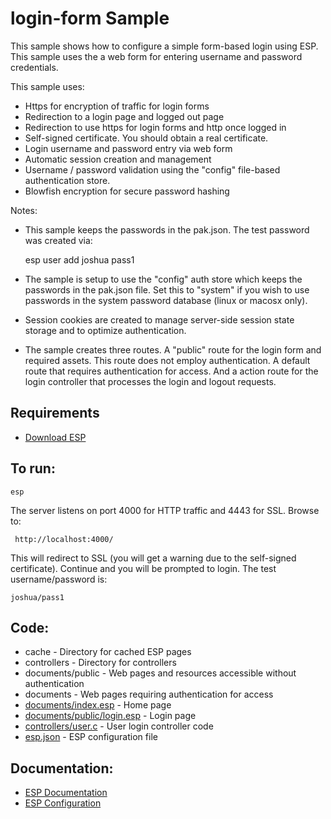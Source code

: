login-form Sample
===

This sample shows how to configure a simple form-based login using ESP.
This sample uses the a web form for entering username and password credentials.

This sample uses:

* Https for encryption of traffic for login forms
* Redirection to a login page and logged out page
* Redirection to use https for login forms and http once logged in
* Self-signed certificate. You should obtain a real certificate.
* Login username and password entry via web form
* Automatic session creation and management
* Username / password validation using the "config" file-based authentication store.
* Blowfish encryption for secure password hashing

Notes:
* This sample keeps the passwords in the pak.json. The test password was created via:

    esp user add joshua pass1

* The sample is setup to use the "config" auth store which keeps the passwords in the pak.json file.
    Set this to "system" if you wish to use passwords in the system password database (linux or macosx only).

* Session cookies are created to manage server-side session state storage and to optimize authentication.

* The sample creates three routes. A "public" route for the login form and required assets. This route
    does not employ authentication. A default route that requires authentication for access. And a
    action route for the login controller that processes the login and logout requests.

Requirements
---
* [Download ESP](https://embedthis.com/esp/download.html)

To run:
---
    esp

The server listens on port 4000 for HTTP traffic and 4443 for SSL. Browse to:

     http://localhost:4000/

This will redirect to SSL (you will get a warning due to the self-signed certificate).
Continue and you will be prompted to login. The test username/password is:

    joshua/pass1

Code:
---
* cache - Directory for cached ESP pages
* controllers - Directory for controllers
* documents/public - Web pages and resources accessible without authentication
* documents - Web pages requiring authentication for access
* [documents/index.esp](documents/index.esp) - Home page
* [documents/public/login.esp](documents/public/login.esp) - Login page
* [controllers/user.c](controllers/user.c) - User login controller code
* [esp.json](esp.json) - ESP configuration file

Documentation:
---

* [ESP Documentation](https://embedthis.com/esp/doc/index.html)
* [ESP Configuration](https://embedthis.com/esp/doc/users/config.html)
